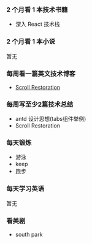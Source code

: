### 2 个月看 1 本技术书籍

- 深入 React 技术栈

### 2 个月看 1 本小说

暂无

### 每周看一篇英文技术博客

- [Scroll Restoration](https://github.com/ReactTraining/react-router/blob/master/packages/react-router-dom/docs/guides/scroll-restoration.md)

### 每周写至少2篇技术总结

- antd 设计思想(tabs组件举例)
- Scroll Restoration

### 每天锻炼

- 游泳
- keep
- 跑步

### 每天学习英语

暂无

### 看美剧

- south park